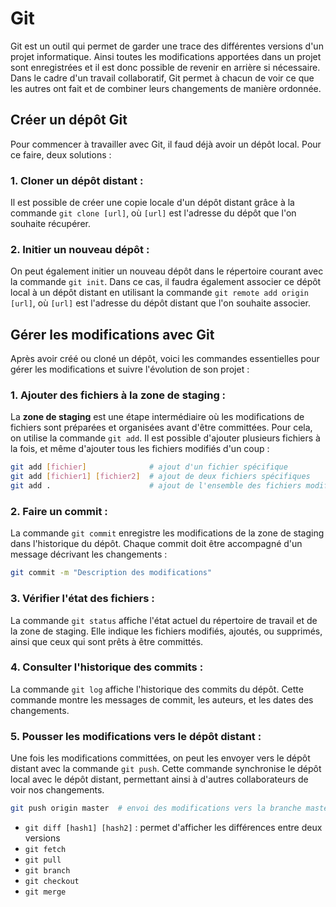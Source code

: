 # Git

Git est un outil qui permet de garder une trace des différentes versions d'un projet informatique. Ainsi toutes les modifications apportées dans un projet sont enregistrées et il est donc possible de revenir en arrière si nécessaire. Dans le cadre d'un travail collaboratif, Git permet à chacun de voir ce que les autres ont fait et de combiner leurs changements de manière ordonnée.


## Créer un dépôt Git

Pour commencer à travailler avec Git, il faud déjà avoir un dépôt local. Pour ce faire, deux solutions : 

### 1. Cloner un dépôt distant :
Il est possible de créer une copie locale d'un dépôt distant grâce à la commande `git clone [url]`, où `[url]` est l'adresse du dépôt que l'on souhaite récupérer.

### 2. Initier un nouveau dépôt :
On peut également initier un nouveau dépôt dans le répertoire courant avec la commande `git init`. Dans ce cas, il faudra également associer ce dépôt local à un dépôt distant en utilisant la commande `git remote add origin [url]`, où `[url]` est l'adresse du dépôt distant que l'on souhaite associer.


## Gérer les modifications avec Git

Après avoir créé ou cloné un dépôt, voici les commandes essentielles pour gérer les modifications et suivre l'évolution de son projet :

### 1. Ajouter des fichiers à la zone de staging :
La **zone de staging** est une étape intermédiaire où les modifications de fichiers sont préparées et organisées avant d'être committées. Pour cela, on utilise la commande `git add`. Il est possible d'ajouter plusieurs fichiers à la fois, et même d'ajouter tous les fichiers modifiés d'un coup : 
```bash
git add [fichier]              # ajout d'un fichier spécifique
git add [fichier1] [fichier2]  # ajout de deux fichiers spécifiques
git add .                      # ajout de l'ensemble des fichiers modifiés
```

### 2. Faire un commit :
La commande `git commit` enregistre les modifications de la zone de staging dans l'historique du dépôt. Chaque commit doit être accompagné d'un message décrivant les changements : 
```bash
git commit -m "Description des modifications"
```

### 3. Vérifier l'état des fichiers :
La commande `git status` affiche l'état actuel du répertoire de travail et de la zone de staging. Elle indique les fichiers modifiés, ajoutés, ou supprimés, ainsi que ceux qui sont prêts à être committés.

### 4. Consulter l'historique des commits :
La commande `git log` affiche l'historique des commits du dépôt. Cette commande montre les messages de commit, les auteurs, et les dates des changements.

### 5. Pousser les modifications vers le dépôt distant :
Une fois les modifications committées, on peut les envoyer vers le dépôt distant avec la commande `git push`. Cette commande synchronise le dépôt local avec le dépôt distant, permettant ainsi à d'autres collaborateurs de voir nos changements.
```bash
git push origin master  # envoi des modifications vers la branche master du dépôt distant
```
* `git diff [hash1] [hash2]` : permet d'afficher les différences entre deux versions
* `git fetch`
* `git pull`
* `git branch`
* `git checkout`
* `git merge`
